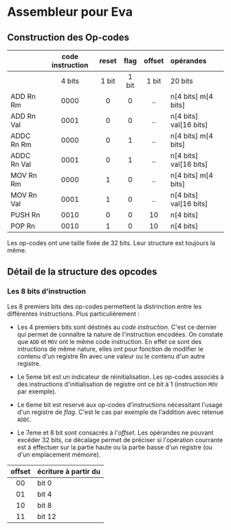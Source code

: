 # Assembleur pour Eva

## Construction des Op-codes

|              | code instruction | reset | flag  | offset | opérandes              |
| :----------- | :--------------: | :---: | :---: | :----: | :--------------------- |
|              |      4 bits      | 1 bit | 1 bit | 1 bit  | 20 bits                |
| ADD   Rn Rm  |       0000       |   0   |   0   |   ..   | n[4 bits] m[4 bits]    |
| ADD   Rn Val |       0001       |   0   |   0   |   ..   | n[4 bits] val[16 bits] |
| ADDC  Rn Rm  |       0000       |   0   |   1   |   ..   | n[4 bits] m[4 bits]    |
| ADDC  Rn Val |       0001       |   0   |   1   |   ..   | n[4 bits] val[16 bits] |
| MOV   Rn Rm  |       0000       |   1   |   0   |   ..   | n[4 bits] m[4 bits]    |
| MOV   Rn Val |       0001       |   1   |   0   |   ..   | n[4 bits] val[16 bits] |
| PUSH  Rn     |       0010       |   0   |   0   |   10   | n[4 bits]              |
| POP   Rn     |       0010       |   1   |   0   |   10   | n[4 bits]              |

Les op-codes ont une taille fixée de 32 bits. Leur structure est toujours la même.

## Détail de la structure des opcodes

### Les 8 bits d'instruction

Les 8 premiers bits des op-codes permettent la distrinction entre les différentes instructions. Plus particulièrement :


+ Les 4 premiers bits sont déstinés au *code instruction*. C'est ce dernier qui permet de connaître la nature de l'instruction encodées. On constate que `ADD` et `MOV` ont le même code instruction. En effet ce sont des intructions de même nature, elles ont pour fonction de modifier le contenu d'un registre Rn avec une valeur ou le contenu d'un autre registre.

+ Le 5eme bit est un indicateur de réinitialisation. Les op-codes associés à des instructions d'initialisation de registre ont ce bit à 1 (instruction `MOV` par exemple).

+ Le 6eme bit est reservé aux op-codes d'instructions nécessitant l'usage d'un registre de *flag*. C'est le cas par exemple de l'addition avec retenue `ADDC`.

+ Le 7eme et 8 bit sont consacrés à l'*offset*. Les opérandes ne pouvant excéder 32 bits, ce décalage permet de préciser si l'opération courrante est à effectuer sur la partie haute ou la partie basse d'un registre (ou d'un emplacement mémoire).


| offset | écriture à partir du |
| :----: | :------------------- |
|   00   | bit 0                |
|   01   | bit 4                |
|   10   | bit 8                |
|   11   | bit 12               |

